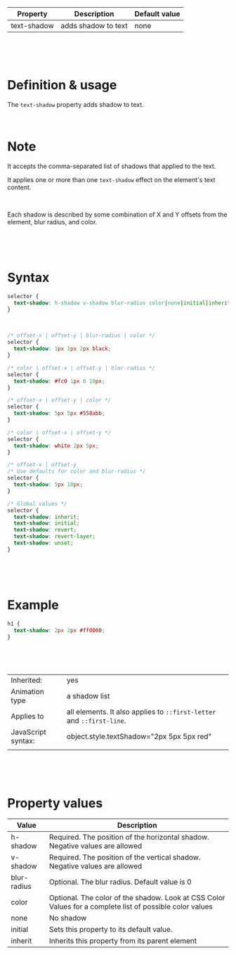 | Property    | Description         | Default value |
| ----------- | ------------------- | ------------- |
| text-shadow | adds shadow to text | none          |

&nbsp;

&nbsp;

# Definition & usage

The `text-shadow` property adds shadow to text.

&nbsp;

# Note

It accepts the comma-separated list of shadows that applied to the text.

It applies one or more than one `text-shadow` effect on the element's text content.

&nbsp;

Each shadow is described by some combination of X and Y offsets from the element, blur radius, and color.

&nbsp;

&nbsp;

# Syntax

```css
selector {
  text-shadow: h-shadow v-shadow blur-radius color|none|initial|inherit;
}
```

&nbsp;

```css
/* offset-x | offset-y | blur-radius | color */
selector {
  text-shadow: 1px 1px 2px black;
}

/* color | offset-x | offset-y | blur-radius */
selector {
  text-shadow: #fc0 1px 0 10px;
}

/* offset-x | offset-y | color */
selector {
  text-shadow: 5px 5px #558abb;
}

/* color | offset-x | offset-y */
selector {
  text-shadow: white 2px 5px;
}

/* offset-x | offset-y
/* Use defaults for color and blur-radius */
selector {
  text-shadow: 5px 10px;
}

/* Global values */
selector {
  text-shadow: inherit;
  text-shadow: initial;
  text-shadow: revert;
  text-shadow: revert-layer;
  text-shadow: unset;
}
```

&nbsp;

&nbsp;

# Example

```css
h1 {
  text-shadow: 2px 2px #ff0000;
}
```

&nbsp;

&nbsp;

|                    |                                                                       |
| ------------------ | --------------------------------------------------------------------- |
| Inherited:         | yes                                                                   |
| Animation type     | a shadow list                                                         |
| Applies to         | all elements. It also applies to `::first-letter` and `::first-line`. |
| JavaScript syntax: | object.style.textShadow="2px 5px 5px red"                             |
|                    |                                                                       |

&nbsp;

&nbsp;

# Property values

| Value       | Description                                                                                              |
| ----------- | -------------------------------------------------------------------------------------------------------- |
| h-shadow    | Required. The position of the horizontal shadow. Negative values are allowed                             |
| v-shadow    | Required. The position of the vertical shadow. Negative values are allowed                               |
| blur-radius | Optional. The blur radius. Default value is 0                                                            |
| color       | Optional. The color of the shadow. Look at CSS Color Values for a complete list of possible color values |
| none        | No shadow                                                                                                |
| initial     | Sets this property to its default value.                                                                 |
| inherit     | Inherits this property from its parent element                                                           |

